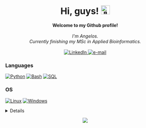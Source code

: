 <h1 align="center">Hi, guys! <img src="https://github.com/wervlad/wervlad/assets/24524555/766d336d-b87d-44ba-807c-c51de2bc6b4d" width="28px" alt="👋"></h1>

<p align="center">
    <b>Welcome to my Github profile!</b><br><br>
    <i>
        I'm Angelos.<br>
        Currently finishing my MSc in Applied Bioinformatics.<br>
    </i><br>
    <a href="https://www.linkedin.com/in/angelos-galanopoulos">
        <img src="https://img.shields.io/badge/LinkedIn-blue?style=flat-square&logo=linkedin" alt="LinkedIn">
    </a>
    <a href="mailto:aggelos529@gmail.com">
        <img src="https://img.shields.io/badge/Email-blue?style=flat-square&logo=gmail&logoColor=white" alt="e-mail">
    </a>
</p>

### Languages
[![Python](https://img.shields.io/badge/python-black?style=for-the-badge&logo=python)](https://github.com/Angelos-GK)
[![Bash](https://img.shields.io/badge/bash-black?style=for-the-badge&logo=gnu-bash&logoColor=white)](https://github.com/Angelos-GK)
[![SQL](https://img.shields.io/badge/sql-black?style=for-the-badge&logo=mysql)](https://github.com/Angelos-GK)

### OS
[![Linux](https://img.shields.io/badge/linux-black?style=for-the-badge&logo=Linux)](https://github.com/Angelos-GK)
[![Windows](https://img.shields.io/badge/Windows-black?style=for-the-badge&logo=Windows)](https://github.com/Angelos-GK)

<details>
<p align="center">
  <a href="https://github.com/Angelos-GK">
    <img src="http://github-profile-summary-cards.vercel.app/api/cards/profile-details?username=wervlad&theme=transparent" />
  </a>
  <a href="https://github.com/wervlad">
    <img src="https://github-readme-streak-stats.herokuapp.com/?user=wervlad&hide_border=true&card_width=338&theme=transparent" />
  </a>
  <a href="https://github.com/wervlad">
    <img src="http://github-profile-summary-cards.vercel.app/api/cards/stats?username=wervlad&theme=transparent" />
  </a>
  <a href="https://github.com/wervlad">
    <img src="https://github-readme-stats.vercel.app/api/top-langs/?username=wervlad&langs_count=10&exclude_repo=&hide=jupyter%20notebook,vim%20script,cmake,makefile,batchfile,emacs%20lisp,css,html&layout=default&card_width=699&hide_border=true&theme=transparent" />
  </a>
</p>
</details>

<p align="center">
  <a href="https://github.com/wervlad">
    <img src="https://komarev.com/ghpvc/?username=Angelos-GK&color=blue&style=flat)" />
  </a>
</p>
<!--

- 🔭 I’m currently working on ...
- 🌱 I’m currently learning ...
- 👯 I’m looking to collaborate on ...
- 🤔 I’m looking for help with ...
- 💬 Ask me about ...
- 📫 How to reach me: ...
- 😄 Pronouns: ...
- ⚡ Fun fact: ...
-->
<!--
**Angelos-Gk/Angelos-GK** is a ✨ _special_ ✨ repository because its `README.md` (this file) appears on your GitHub profile.

Here are some ideas to get you started:

- 🔭 I’m currently working on ...
- 🌱 I’m currently learning ...
- 👯 I’m looking to collaborate on ...
- 🤔 I’m looking for help with ...
- 💬 Ask me about ...
- 📫 How to reach me: ...
- 😄 Pronouns: ...
- ⚡ Fun fact: ...
-->
